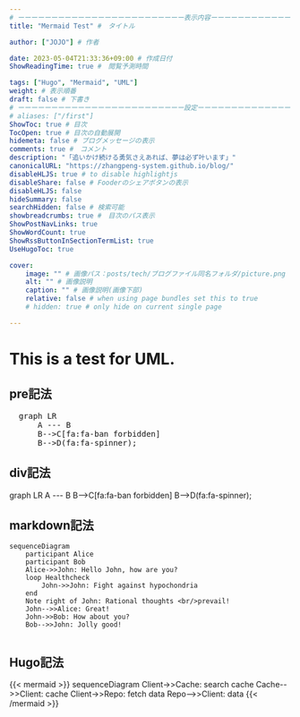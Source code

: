 ```yaml
---
# ーーーーーーーーーーーーーーーーーーーーーーーーー表示内容ーーーーーーーーーーーーーーーーーーーーーーーーー
title: "Mermaid Test" #　タイトル

author: ["JOJO"] # 作者

date: 2023-05-04T21:33:36+09:00 # 作成日付
ShowReadingTime: true #　閲覧予測時間

tags: ["Hugo", "Mermaid", "UML"]
weight: # 表示順番
draft: false # 下書き
# ーーーーーーーーーーーーーーーーーーーーーーーーー設定ーーーーーーーーーーーーーーーーーーーーーーーーー
# aliases: ["/first"]
ShowToc: true # 目次
TocOpen: true # 目次の自動展開
hidemeta: false # ブログメッセージの表示
comments: true #　コメント
description: "「追いかけ続ける勇気さえあれば、夢は必ず叶います」"
canonicalURL: "https://zhangpeng-system.github.io/blog/"
disableHLJS: true # to disable highlightjs
disableShare: false # Fooderのシェアボタンの表示
disableHLJS: false
hideSummary: false
searchHidden: false # 検索可能
showbreadcrumbs: true #　目次のパス表示
ShowPostNavLinks: true
ShowWordCount: true
ShowRssButtonInSectionTermList: true
UseHugoToc: true

cover:
    image: "" # 画像パス：posts/tech/ブログファイル同名フォルダ/picture.png
    alt: "" # 画像説明
    caption: "" # 画像説明(画像下部)
    relative: false # when using page bundles set this to true
    # hidden: true # only hide on current single page

---
```

# This is a test for UML.
## pre記法
<pre class="mermaid">
  graph LR
      A --- B
      B-->C[fa:fa-ban forbidden]
      B-->D(fa:fa-spinner);
</pre>
## div記法
<div class="mermaid">
  graph LR
      A --- B
      B-->C[fa:fa-ban forbidden]
      B-->D(fa:fa-spinner);
</div>

## markdown記法
``` mermaid
sequenceDiagram
    participant Alice
    participant Bob
    Alice->>John: Hello John, how are you?
    loop Healthcheck
        John->>John: Fight against hypochondria
    end
    Note right of John: Rational thoughts <br/>prevail!
    John-->>Alice: Great!
    John->>Bob: How about you?
    Bob-->>John: Jolly good!
    
```
## Hugo記法
{{< mermaid >}}
sequenceDiagram
    Client->>Cache: search cache
    Cache-->>Client: cache
    Client->>Repo: fetch data
    Repo-->>Client: data
{{< /mermaid >}}